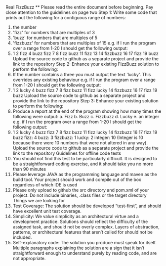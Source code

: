 Real FizzBuzz
** Please read the entire document before beginning. Pay close attention to the
guidelines on page two
Step 1:
Write some code that prints out the following for a contiguous range of numbers:
1. the number
2. 'fizz' for numbers that are multiples of 3
3. 'buzz' for numbers that are multiples of 5
4. 'fizzbuzz' for numbers that are multiples of 15
e.g. if I run the program over a range from 1-20 I should get the following output:
1. 1 2 fizz 4 buzz fizz 7 8 fizz buzz 11 fizz 13 14 fizzbuzz 16 17 fizz 19 buzz
Upload the source code to github as a separate project and provide the link to the repository
Step 2:
Enhance your existing FizzBuzz solution to perform the following:
1. If the number contains a three you must output the text 'lucky'. This overrides any
existing behaviour
e.g. if I run the program over a range from 1-20 I should get the following output:
1. 1 2 lucky 4 buzz fizz 7 8 fizz buzz 11 fizz lucky 14 fizzbuzz 16 17 fizz 19 buzz
Upload the source code to github as a separate project and provide the link to the repository
Step 3:
Enhance your existing solution to perform the following:
1. Produce a report at the end of the program showing how many times the following were
output:
a. Fizz
b. Buzz
c. Fizzbuzz
d. Lucky
e. an integer
e.g. if I run the program over a range from 1-20 I should get the following output:
1. 1 2 lucky 4 buzz fizz 7 8 fizz buzz 11 fizz lucky 14 fizzbuzz 16 17 fizz 19 buzz
fizz: 4
buzz: 3
fizzbuzz: 1
lucky: 2
integer: 10
(Integer is 10 because there were 10 numbers that were not altered in any way).
Upload the source code to github as a separate project and provide the link to the repository
Guidelines for offline code tests
1. You should not find this test to be particularly difficult. It is designed to be a
straightforward coding exercise, and it should take you no more than 90 minutes
2. Please leverage JAVA as the programming language and maven as the build tool. Your
project should work and compile out of the box regardless of which IDE is used
3. Please only upload to github the src directory and pom.xml of your project. Do not
include binaries, .class files or the target directory
Things we are looking for
1. Test Coverage: The solution should be developed “test-first”, and should have excellent
unit test coverage.
2. Simplicity: We value simplicity as an architectural virtue and a development practice.
Solutions should reflect the difficulty of the assigned task, and should not be overly
complex. Layers of abstraction, patterns, or architectural features that aren’t called for
should not be included.
3. Self-explanatory code: The solution you produce must speak for itself. Multiple
paragraphs explaining the solution are a sign that it isn’t straightforward enough to
understand purely by reading code, and are not appropriate.
